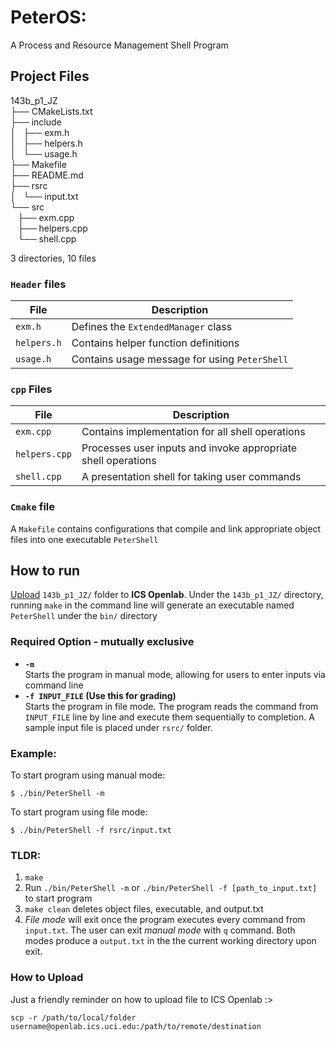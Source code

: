 # PeterOS:
A Process and Resource Management Shell Program

## Project Files
143b_p1_JZ\
├── CMakeLists.txt\
├── include\
│   ├── exm.h\
│   ├── helpers.h\
│   └── usage.h\
├── Makefile\
├── README.md\
├── rsrc\
│   └── input.txt\
└── src\
    ├── exm.cpp\
    ├── helpers.cpp\
    └── shell.cpp

3 directories, 10 files
### `Header` files
| File | Description |
| --- | --- |
| `exm.h` | Defines the `ExtendedManager` class |
| `helpers.h` | Contains helper function definitions |
| `usage.h` | Contains usage message for using `PeterShell` |

### `cpp` Files
| File | Description |
| --- | --- |
| `exm.cpp` | Contains implementation for all shell operations |
| `helpers.cpp` | Processes user inputs and invoke appropriate shell operations |
| `shell.cpp` | A presentation shell for taking user commands |

### `Cmake` file
A `Makefile` contains configurations that compile and link appropriate object files into one executable `PeterShell` 

## How to run
[Upload](#how-to-upload) `143b_p1_JZ/` folder to **ICS Openlab**. Under the `143b_p1_JZ/` directory, running `make` in the command line will generate an executable named `PeterShell` under the `bin/` directory


### Required Option - mutually exclusive
- **`-m`**\
Starts the program in manual mode, allowing for users to enter inputs via command line
- **`-f INPUT_FILE` (Use this for grading)**\
Starts the program in file mode. The program reads the command from `INPUT_FILE` line by line and execute them sequentially to completion. A sample input file is placed under `rsrc/` folder.

### Example:

To start program using manual mode:
```
$ ./bin/PeterShell -m
```
To start program using file mode:
```
$ ./bin/PeterShell -f rsrc/input.txt 
```

### TLDR:
1. `make`
2. Run `./bin/PeterShell -m` or `./bin/PeterShell -f [path_to_input.txt]` to start program
3. `make clean` deletes object files, executable, and output.txt
4. *File mode* will exit once the program executes every command from `input.txt`. The user can exit *manual mode* with `q` command. Both modes produce a `output.txt` in the the current working directory upon exit.

### How to Upload
Just a friendly reminder on how to upload file to ICS Openlab :>
```
scp -r /path/to/local/folder username@openlab.ics.uci.edu:/path/to/remote/destination

```